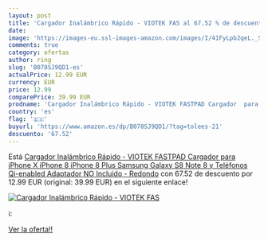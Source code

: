 ```yaml
---
layout: post
title: 'Cargador Inalámbrico Rápido - VIOTEK FAS al 67.52 % de descuento'
date: 
image: 'https://images-eu.ssl-images-amazon.com/images/I/41FyLpb2qeL._SL200_.jpg'
comments: true
category: ofertas
author: ring
slug: 'B078SJ9QD1-es'
actualPrice: 12.99 EUR
currency: EUR
price: 12.99
comparePrice: 39.99 EUR
prodname: 'Cargador Inalámbrico Rápido - VIOTEK FASTPAD Cargador  para iPhone X  iPhone 8  iPhone 8 Plus  Samsung Galaxy S8  Note 8 y Teléfonos Qi-enabled  Adaptador NO Incluido  - Redondo'
country: 'es'
flag: '🇪🇸'
buyurl: 'https://www.amazon.es/dp/B078SJ9QD1/?tag=tolees-21'
descuento: '67.52'
---
```


Está [Cargador Inalámbrico Rápido - VIOTEK FASTPAD Cargador  para iPhone X  iPhone 8  iPhone 8 Plus  Samsung Galaxy S8  Note 8 y Teléfonos Qi-enabled  Adaptador NO Incluido  - Redondo](https://www.amazon.es/dp/B078SJ9QD1/?tag=tolees-21) con 67.52 de descuento por 12.99 EUR (original: 39.99 EUR) en el siguiente enlace!

[![Cargador Inalámbrico Rápido - VIOTEK FAS](https://images-eu.ssl-images-amazon.com/images/I/41FyLpb2qeL._SL200_.jpg)](https://www.amazon.es/dp/B078SJ9QD1/?tag=tolees-21)

ℹ️:


[Ver la oferta!!](https://www.amazon.es/dp/B078SJ9QD1/?tag=tolees-21)
